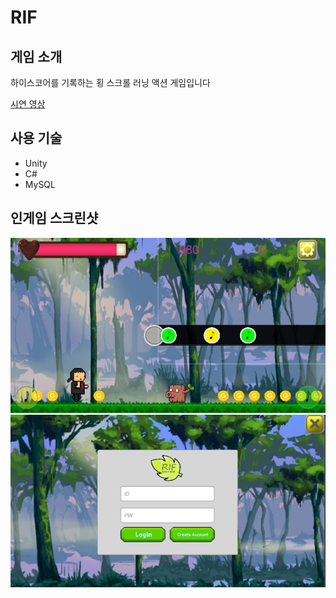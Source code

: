 RIF
=========
게임 소개
------
하이스코어를 기록하는 횡 스크롤 러닝 액션 게임입니다   


[시연 영상](https://youtu.be/rMAKqZujxTw)

사용 기술
------
* Unity
* C#
* MySQL

인게임 스크린샷
-----------
![img1](./img/a1.png)
![img2](./img/a2.png)
